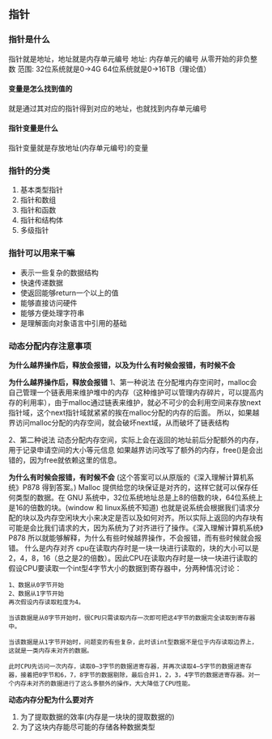 ## 指针
### 指针是什么
  指针就是地址，地址就是内存单元编号
  地址:
    内存单元的编号
    从零开始的非负整数
    范围:
      32位系统就是0->4G
      64位系统就是0->16TB（理论值）
      
#### 变量是怎么找到值的
  就是通过其对应的指针得到对应的地址，也就找到内存单元编号

#### 指针变量是什么
  指针变量就是存放地址(内存单元编号)的变量

### 指针的分类
1. 基本类型指针
2. 指针和数组
3. 指针和函数
4. 指针和结构体
5. 多级指针
### 指针可以用来干嘛
  + 表示一些复杂的数据结构
  + 快速传递数据
  + 使返回能够return一个以上的值
  + 能够直接访问硬件
  + 能够方便处理字符串
  + 是理解面向对象语言中引用的基础

### 动态分配内存注意事项
**为什么越界操作后，释放会报错，以及为什么有时候会报错，有时候不会**

**为什么越界操作后，释放会报错**
1、第一种说法
在分配堆内存空间时，malloc会自己管理一个链表用来维护堆中的内存（这种维护可以管理内存碎片，可以提高内存的利用率），由于malloc通过链表来维护，就必不可少的会利用空间来存放next指针域，这个next指针域就紧紧的挨在malloc分配的内存的后面。
所以，如果越界访问malloc分配的内存空间，就会破坏next域，从而破坏了链表结构

2、第二种说法
动态分配内存空间，实际上会在返回的地址前后分配额外的内存，用于记录申请空间的大小等元信息
如果越界访问改写了额外的内存，free()是会出错的，因为free就依赖这里的信息。

**为什么有时候会报错，有时候不会**
(这个答案可以从原版的《深入理解计算机系统》P878 得到答案。)
Malloc 提供给您的块保证是对齐的，这样它就可以保存任何类型的数据。在 GNU 系统中，32位系统地址总是上8的倍数的块，64位系统上是16的倍数的块。(window 和 linux系统不知道)
也就是说系统会根据我们请求分配的块以及内存空闲块大小来决定是否以及如何对齐。所以实际上返回的内存块有可能是会比我们请求的大，因为系统为了对齐进行了操作。《深入理解计算机系统》P878
所以就能够解释，为什么有些时候越界操作，不会报错，而有些时候就会报错。
什么是内存对齐
  cpu在读取内存时是一块一块进行读取的，块的大小可以是2，4，8，16（总之是2的倍数）。因此CPU在读取内存时是一块一块进行读取的
  假设CPU要读取一个int型4字节大小的数据到寄存器中，分两种情况讨论：

    1、数据从0字节开始
    2、数据从1字节开始
    再次假设内存读取粒度为4。

    当该数据是从0字节开始时，很CPU只需读取内存一次即可把这4字节的数据完全读取到寄存器中。

    当该数据是从1字节开始时，问题变的有些复杂，此时该int型数据不是位于内存读取边界上，这就是一类内存未对齐的数据。

    此时CPU先访问一次内存，读取0—3字节的数据进寄存器，并再次读取4—5字节的数据进寄存器，接着把0字节和6，7，8字节的数据剔除，最后合并1，2，3，4字节的数据进寄存器。对一个内存未对齐的数据进行了这么多额外的操作，大大降低了CPU性能。

**动态内存分配为什么要对齐**
1. 为了提取数据的效率(内存是一块块的提取数据的)
2. 为了这块内存能尽可能的存储各种数据类型
